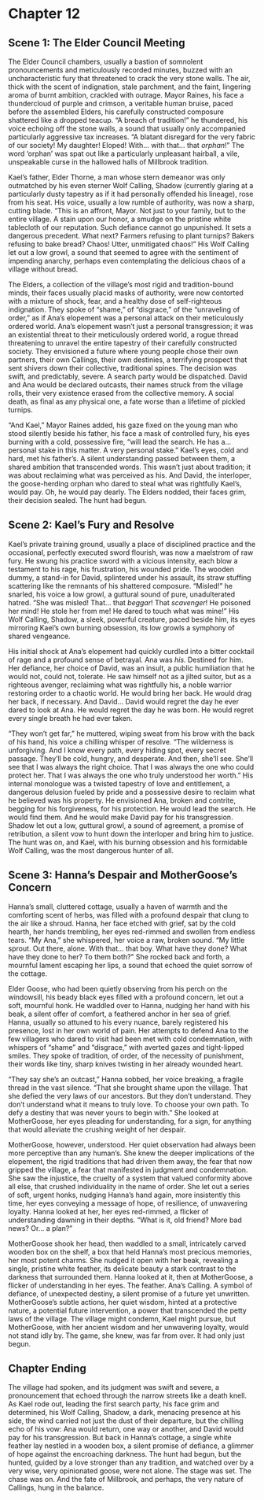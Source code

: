 # Chapter 12

## Scene 1: The Elder Council Meeting

The Elder Council chambers, usually a bastion of somnolent pronouncements and meticulously recorded minutes, buzzed with an uncharacteristic fury that threatened to crack the very stone walls. The air, thick with the scent of indignation, stale parchment, and the faint, lingering aroma of burnt ambition, crackled with outrage. Mayor Raines, his face a thundercloud of purple and crimson, a veritable human bruise, paced before the assembled Elders, his carefully constructed composure shattered like a dropped teacup. “A breach of tradition!” he thundered, his voice echoing off the stone walls, a sound that usually only accompanied particularly aggressive tax increases. “A blatant disregard for the very fabric of our society! My daughter! Eloped! With… with that… that *orphan*!” The word ‘orphan’ was spat out like a particularly unpleasant hairball, a vile, unspeakable curse in the hallowed halls of Millbrook tradition.

Kael’s father, Elder Thorne, a man whose stern demeanor was only outmatched by his even sterner Wolf Calling, Shadow (currently glaring at a particularly dusty tapestry as if it had personally offended his lineage), rose from his seat. His voice, usually a low rumble of authority, was now a sharp, cutting blade. “This is an affront, Mayor. Not just to your family, but to the entire village. A stain upon our honor, a smudge on the pristine white tablecloth of our reputation. Such defiance cannot go unpunished. It sets a dangerous precedent. What next? Farmers refusing to plant turnips? Bakers refusing to bake bread? Chaos! Utter, unmitigated chaos!” His Wolf Calling let out a low growl, a sound that seemed to agree with the sentiment of impending anarchy, perhaps even contemplating the delicious chaos of a village without bread.

 The Elders, a collection of the village’s most rigid and tradition-bound minds, their faces usually placid masks of authority, were now contorted with a mixture of shock, fear, and a healthy dose of self-righteous indignation. They spoke of “shame,” of “disgrace,” of the “unraveling of order,” as if Ana’s elopement was a personal attack on their meticulously ordered world. Ana’s elopement wasn’t just a personal transgression; it was an existential threat to their meticulously ordered world, a rogue thread threatening to unravel the entire tapestry of their carefully constructed society. They envisioned a future where young people chose their own partners, their own Callings, their own destinies, a terrifying prospect that sent shivers down their collective, traditional spines. The decision was swift, and predictably, severe. A search party would be dispatched. David and Ana would be declared outcasts, their names struck from the village rolls, their very existence erased from the collective memory. A social death, as final as any physical one, a fate worse than a lifetime of pickled turnips.

“And Kael,” Mayor Raines added, his gaze fixed on the young man who stood silently beside his father, his face a mask of controlled fury, his eyes burning with a cold, possessive fire, “will lead the search. He has a… personal stake in this matter. A very personal stake.” Kael’s eyes, cold and hard, met his father’s. A silent understanding passed between them, a shared ambition that transcended words. This wasn’t just about tradition; it was about reclaiming what was perceived as his. And David, the interloper, the goose-herding orphan who dared to steal what was rightfully Kael’s, would pay. Oh, he would pay dearly. The Elders nodded, their faces grim, their decision sealed. The hunt had begun.

## Scene 2: Kael’s Fury and Resolve

Kael’s private training ground, usually a place of disciplined practice and the occasional, perfectly executed sword flourish, was now a maelstrom of raw fury. He swung his practice sword with a vicious intensity, each blow a testament to his rage, his frustration, his wounded pride. The wooden dummy, a stand-in for David, splintered under his assault, its straw stuffing scattering like the remnants of his shattered composure. “Misled!” he snarled, his voice a low growl, a guttural sound of pure, unadulterated hatred. “She was misled! That… that *beggar*! That *scavenger*! He poisoned her mind! He stole her from me! He dared to touch what was mine!” His Wolf Calling, Shadow, a sleek, powerful creature, paced beside him, its eyes mirroring Kael’s own burning obsession, its low growls a symphony of shared vengeance.

His initial shock at Ana’s elopement had quickly curdled into a bitter cocktail of rage and a profound sense of betrayal. Ana was *his*. Destined for him. Her defiance, her choice of David, was an insult, a public humiliation that he would not, could not, tolerate. He saw himself not as a jilted suitor, but as a righteous avenger, reclaiming what was rightfully his, a noble warrior restoring order to a chaotic world. He would bring her back. He would drag her back, if necessary. And David… David would regret the day he ever dared to look at Ana. He would regret the day he was born. He would regret every single breath he had ever taken.

“They won’t get far,” he muttered, wiping sweat from his brow with the back of his hand, his voice a chilling whisper of resolve. “The wilderness is unforgiving. And I know every path, every hiding spot, every secret passage. They’ll be cold, hungry, and desperate. And then, she’ll see. She’ll see that I was always the right choice. That I was always the one who could protect her. That I was always the one who truly understood her worth.” His internal monologue was a twisted tapestry of love and entitlement, a dangerous delusion fueled by pride and a possessive desire to reclaim what he believed was his property. He envisioned Ana, broken and contrite, begging for his forgiveness, for his protection. He would lead the search. He would find them. And he would make David pay for his transgression. Shadow let out a low, guttural growl, a sound of agreement, a promise of retribution, a silent vow to hunt down the interloper and bring him to justice. The hunt was on, and Kael, with his burning obsession and his formidable Wolf Calling, was the most dangerous hunter of all.

## Scene 3: Hanna’s Despair and MotherGoose’s Concern

Hanna’s small, cluttered cottage, usually a haven of warmth and the comforting scent of herbs, was filled with a profound despair that clung to the air like a shroud. Hanna, her face etched with grief, sat by the cold hearth, her hands trembling, her eyes red-rimmed and swollen from endless tears. “My Ana,” she whispered, her voice a raw, broken sound. “My little sprout. Out there, alone. With that… that boy. What have they done? What have they done to her? To them both?” She rocked back and forth, a mournful lament escaping her lips, a sound that echoed the quiet sorrow of the cottage.

Elder Goose, who had been quietly observing from his perch on the windowsill, his beady black eyes filled with a profound concern, let out a soft, mournful honk. He waddled over to Hanna, nudging her hand with his beak, a silent offer of comfort, a feathered anchor in her sea of grief. Hanna, usually so attuned to his every nuance, barely registered his presence, lost in her own world of pain. Her attempts to defend Ana to the few villagers who dared to visit had been met with cold condemnation, with whispers of “shame” and “disgrace,” with averted gazes and tight-lipped smiles. They spoke of tradition, of order, of the necessity of punishment, their words like tiny, sharp knives twisting in her already wounded heart.

“They say she’s an outcast,” Hanna sobbed, her voice breaking, a fragile thread in the vast silence. “That she brought shame upon the village. That she defied the very laws of our ancestors. But they don’t understand. They don’t understand what it means to truly love. To choose your own path. To defy a destiny that was never yours to begin with.” She looked at MotherGoose, her eyes pleading for understanding, for a sign, for anything that would alleviate the crushing weight of her despair.

MotherGoose, however, understood. Her quiet observation had always been more perceptive than any human’s. She knew the deeper implications of the elopement, the rigid traditions that had driven them away, the fear that now gripped the village, a fear that manifested in judgment and condemnation. She saw the injustice, the cruelty of a system that valued conformity above all else, that crushed individuality in the name of order. She let out a series of soft, urgent honks, nudging Hanna’s hand again, more insistently this time, her eyes conveying a message of hope, of resilience, of unwavering loyalty. Hanna looked at her, her eyes red-rimmed, a flicker of understanding dawning in their depths. “What is it, old friend? More bad news? Or… a plan?”

MotherGoose shook her head, then waddled to a small, intricately carved wooden box on the shelf, a box that held Hanna’s most precious memories, her most potent charms. She nudged it open with her beak, revealing a single, pristine white feather, its delicate beauty a stark contrast to the darkness that surrounded them. Hanna looked at it, then at MotherGoose, a flicker of understanding in her eyes. The feather. Ana’s Calling. A symbol of defiance, of unexpected destiny, a silent promise of a future yet unwritten. MotherGoose’s subtle actions, her quiet wisdom, hinted at a protective nature, a potential future intervention, a power that transcended the petty laws of the village. The village might condemn, Kael might pursue, but MotherGoose, with her ancient wisdom and her unwavering loyalty, would not stand idly by. The game, she knew, was far from over. It had only just begun.

## Chapter Ending

The village had spoken, and its judgment was swift and severe, a pronouncement that echoed through the narrow streets like a death knell. As Kael rode out, leading the first search party, his face grim and determined, his Wolf Calling, Shadow, a dark, menacing presence at his side, the wind carried not just the dust of their departure, but the chilling echo of his vow: Ana would return, one way or another, and David would pay for his transgression. But back in Hanna’s cottage, a single white feather lay nestled in a wooden box, a silent promise of defiance, a glimmer of hope against the encroaching darkness. The hunt had begun, but the hunted, guided by a love stronger than any tradition, and watched over by a very wise, very opinionated goose, were not alone. The stage was set. The chase was on. And the fate of Millbrook, and perhaps, the very nature of Callings, hung in the balance.